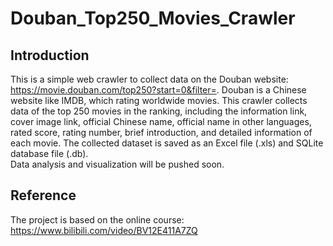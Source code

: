 # Douban_Top250_Movies_Crawler
## Introduction
This is a simple web crawler to collect data on the Douban website: https://movie.douban.com/top250?start=0&filter=. Douban is a Chinese
website like IMDB, which rating worldwide movies. This crawler collects data of the top 250 movies in the ranking, including the information link, cover image link,
official Chinese name, official name in other languages, rated score, rating number, brief introduction, and detailed information of each movie. 
The collected dataset is saved as an Excel file (.xls) and SQLite database file (.db).  
Data analysis and visualization will be pushed soon.

## Reference
The project is based on the online course: https://www.bilibili.com/video/BV12E411A7ZQ
